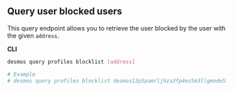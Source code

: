 ## Query user blocked users
This query endpoint allows you to retrieve the user blocked by the user with the given `address`.

**CLI**
```bash
desmos query profiles blocklist [address]

# Example
# desmos query profiles blocklist desmos13p5pamrljhza3fp4es5m3llgmnde5fzcpq6nud
```